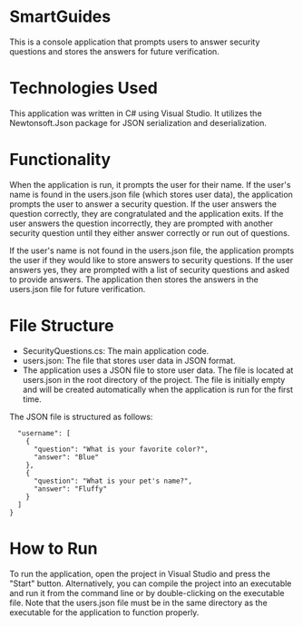 # SmartGuides

This is a console application that prompts users to answer security questions and stores the answers for future verification.

# Technologies Used
This application was written in C# using Visual Studio. It utilizes the Newtonsoft.Json package for JSON serialization and deserialization.

# Functionality
When the application is run, it prompts the user for their name. If the user's name is found in the users.json file (which stores user data), the application prompts the user to answer a security question. If the user answers the question correctly, they are congratulated and the application exits. If the user answers the question incorrectly, they are prompted with another security question until they either answer correctly or run out of questions.

If the user's name is not found in the users.json file, the application prompts the user if they would like to store answers to security questions. If the user answers yes, they are prompted with a list of security questions and asked to provide answers. The application then stores the answers in the users.json file for future verification.

# File Structure
- SecurityQuestions.cs: The main application code.
- users.json: The file that stores user data in JSON format.
- The application uses a JSON file to store user data. The file is located at users.json in the root directory of the project. The file is initially empty and will be created automatically when the application is run for the first time.

The JSON file is structured as follows:

```{
  "username": [
    {
      "question": "What is your favorite color?",
      "answer": "Blue"
    },
    {
      "question": "What is your pet's name?",
      "answer": "Fluffy"
    }
  ]
}
```

# How to Run
To run the application, open the project in Visual Studio and press the "Start" button. Alternatively, you can compile the project into an executable and run it from the command line or by double-clicking on the executable file. Note that the users.json file must be in the same directory as the executable for the application to function properly.
